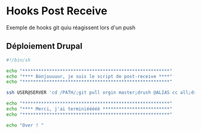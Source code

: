 Hooks Post Receive
=========
Exemple de hooks git quiu réagissent lors d'un push

## Déploiement Drupal
```bash
#!/bin/sh

echo "*******************************************************"
echo "**** Bonjouuuur, je suis le script de post-receive ****"
echo "*******************************************************"

ssh USER@SERVER 'cd /PATH/;git pull orgin master;drush @ALIAS cc all;drush @ALIAS updb;drush @ALIAS core-cron;drush @ALIAS cc all'

echo "*******************************************************"
echo "**** Merci, j'ai terminiééééé *************************"
echo "*******************************************************"

echo "Over ! "

```
